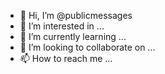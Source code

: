 - 👋 Hi, I’m @publicmessages
- 👀 I’m interested in ...
- 🌱 I’m currently learning ...
- 💞️ I’m looking to collaborate on ...
- 📫 How to reach me ...

<!---
publicmessages/publicmessages is a ✨ special ✨ repository because its `README.md` (this file) appears on your GitHub profile.
You can click the Preview link to take a look at your changes.
--->
